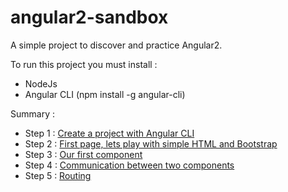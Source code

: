 # angular2-sandbox
A simple project to discover and practice Angular2.

To run this project you must install :
- NodeJs
- Angular CLI (npm install -g angular-cli)

Summary : 
- Step 1 : [Create a project with Angular CLI](https://github.com/jvanhouteghem/angular2-sandbox/tree/master/angular2-sandbox-step1)
- Step 2 : [First page, lets play with simple HTML and Bootstrap](https://github.com/jvanhouteghem/angular2-sandbox/tree/master/angular2-sandbox-step2)
- Step 3 : [Our first component](https://github.com/jvanhouteghem/angular2-sandbox/tree/master/angular2-sandbox-step3)
- Step 4 : [Communication between two components](https://github.com/jvanhouteghem/angular2-sandbox/tree/master/angular2-sandbox-step4)
- Step 5 : [Routing](https://github.com/jvanhouteghem/angular2-sandbox/tree/master/angular2-sandbox-step5)

